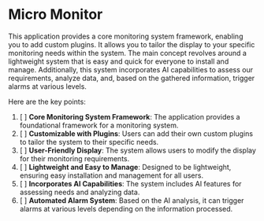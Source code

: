 # Micro Monitor

This application provides a core monitoring system framework, enabling you to add custom plugins. It allows you to tailor the display to your specific monitoring needs within the system. The main concept revolves around a lightweight system that is easy and quick for everyone to install and manage. Additionally, this system incorporates AI capabilities to assess our requirements, analyze data, and, based on the gathered information, trigger alarms at various levels.

Here are the key points:

1. [ ] **Core Monitoring System Framework**: The application provides a foundational framework for a monitoring system.
2. [ ] **Customizable with Plugins**: Users can add their own custom plugins to tailor the system to their specific needs.
3. [ ] **User-Friendly Display**: The system allows users to modify the display for their monitoring requirements.
4. [ ] **Lightweight and Easy to Manage**: Designed to be lightweight, ensuring easy installation and management for all users.
5. [ ] **Incorporates AI Capabilities**: The system includes AI features for assessing needs and analyzing data.
6. [ ] **Automated Alarm System**: Based on the AI analysis, it can trigger alarms at various levels depending on the information processed.
